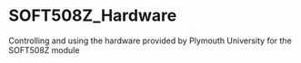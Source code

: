 # SOFT508Z_Hardware
Controlling and using the hardware provided by Plymouth University for the SOFT508Z module
